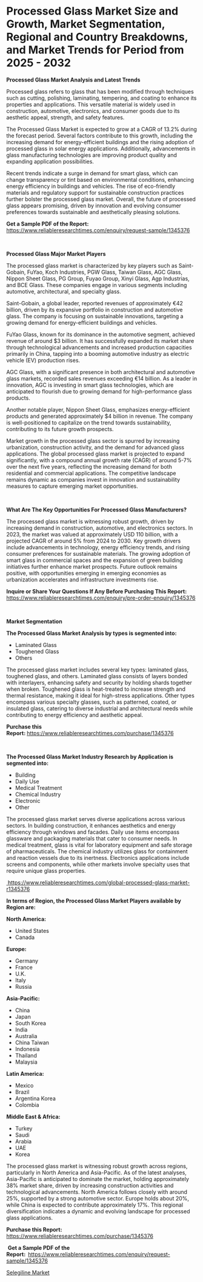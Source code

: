 <p><h1>Processed Glass Market Size and Growth, Market Segmentation, Regional and Country Breakdowns, and Market Trends for Period from 2025 -  2032</h1></p><p><strong>Processed Glass Market Analysis and Latest Trends</strong></p>
<p><p>Processed glass refers to glass that has been modified through techniques such as cutting, polishing, laminating, tempering, and coating to enhance its properties and applications. This versatile material is widely used in construction, automotive, electronics, and consumer goods due to its aesthetic appeal, strength, and safety features.</p><p>The Processed Glass Market is expected to grow at a CAGR of 13.2% during the forecast period. Several factors contribute to this growth, including the increasing demand for energy-efficient buildings and the rising adoption of processed glass in solar energy applications. Additionally, advancements in glass manufacturing technologies are improving product quality and expanding application possibilities. </p><p>Recent trends indicate a surge in demand for smart glass, which can change transparency or tint based on environmental conditions, enhancing energy efficiency in buildings and vehicles. The rise of eco-friendly materials and regulatory support for sustainable construction practices further bolster the processed glass market. Overall, the future of processed glass appears promising, driven by innovation and evolving consumer preferences towards sustainable and aesthetically pleasing solutions.</p></p>
<p><strong>Get a Sample PDF of the Report:&nbsp;</strong> <a href="https://www.reliableresearchtimes.com/enquiry/request-sample/1345376?utm_campaign=2275&utm_medium=2&utm_source=Github&utm_content=ia&utm_term=31032025&utm_id=processed-glass">https://www.reliableresearchtimes.com/enquiry/request-sample/1345376</a></p>
<p>&nbsp;</p>
<p><strong>Processed Glass Major Market Players</strong></p>
<p><p>The processed glass market is characterized by key players such as Saint-Gobain, FuYao, Koch Industries, PGW Glass, Taiwan Glass, AGC Glass, Nippon Sheet Glass, PG Group, Fuyao Group, Xinyi Glass, Agp Industrias, and BCE Glass. These companies engage in various segments including automotive, architectural, and specialty glass.</p><p>Saint-Gobain, a global leader, reported revenues of approximately €42 billion, driven by its expansive portfolio in construction and automotive glass. The company is focusing on sustainable innovations, targeting a growing demand for energy-efficient buildings and vehicles. </p><p>FuYao Glass, known for its dominance in the automotive segment, achieved revenue of around $3 billion. It has successfully expanded its market share through technological advancements and increased production capacities primarily in China, tapping into a booming automotive industry as electric vehicle (EV) production rises.</p><p>AGC Glass, with a significant presence in both architectural and automotive glass markets, recorded sales revenues exceeding €14 billion. As a leader in innovation, AGC is investing in smart glass technologies, which are anticipated to flourish due to growing demand for high-performance glass products.</p><p>Another notable player, Nippon Sheet Glass, emphasizes energy-efficient products and generated approximately $4 billion in revenue. The company is well-positioned to capitalize on the trend towards sustainability, contributing to its future growth prospects.</p><p>Market growth in the processed glass sector is spurred by increasing urbanization, construction activity, and the demand for advanced glass applications. The global processed glass market is projected to expand significantly, with a compound annual growth rate (CAGR) of around 5-7% over the next five years, reflecting the increasing demand for both residential and commercial applications. The competitive landscape remains dynamic as companies invest in innovation and sustainability measures to capture emerging market opportunities.</p></p>
<p>&nbsp;</p>
<p><strong>What Are The Key Opportunities For Processed Glass Manufacturers?</strong></p>
<p><p>The processed glass market is witnessing robust growth, driven by increasing demand in construction, automotive, and electronics sectors. In 2023, the market was valued at approximately USD 110 billion, with a projected CAGR of around 5% from 2024 to 2030. Key growth drivers include advancements in technology, energy efficiency trends, and rising consumer preferences for sustainable materials. The growing adoption of smart glass in commercial spaces and the expansion of green building initiatives further enhance market prospects. Future outlook remains positive, with opportunities emerging in emerging economies as urbanization accelerates and infrastructure investments rise.</p></p>
<p><strong>Inquire or Share Your Questions If Any Before Purchasing This Report:</strong> <a href="https://www.reliableresearchtimes.com/enquiry/pre-order-enquiry/1345376?utm_campaign=2275&utm_medium=2&utm_source=Github&utm_content=ia&utm_term=31032025&utm_id=processed-glass">https://www.reliableresearchtimes.com/enquiry/pre-order-enquiry/1345376</a></p>
<p>&nbsp;</p>
<p><strong>Market Segmentation</strong></p>
<p><strong>The Processed Glass Market Analysis by types is segmented into:</strong></p>
<p><ul><li>Laminated Glass</li><li>Toughened Glass</li><li>Others</li></ul></p>
<p><p>The processed glass market includes several key types: laminated glass, toughened glass, and others. Laminated glass consists of layers bonded with interlayers, enhancing safety and security by holding shards together when broken. Toughened glass is heat-treated to increase strength and thermal resistance, making it ideal for high-stress applications. Other types encompass various specialty glasses, such as patterned, coated, or insulated glass, catering to diverse industrial and architectural needs while contributing to energy efficiency and aesthetic appeal.</p></p>
<p><strong>Purchase this Report:&nbsp;</strong><a href="https://www.reliableresearchtimes.com/purchase/1345376?utm_campaign=2275&utm_medium=2&utm_source=Github&utm_content=ia&utm_term=31032025&utm_id=processed-glass">https://www.reliableresearchtimes.com/purchase/1345376</a></p>
<p>&nbsp;</p>
<p><strong>The Processed Glass Market Industry Research by Application is segmented into:</strong></p>
<p><ul><li>Building</li><li>Daily Use</li><li>Medical Treatment</li><li>Chemical Industry</li><li>Electronic</li><li>Other</li></ul></p>
<p><p>The processed glass market serves diverse applications across various sectors. In building construction, it enhances aesthetics and energy efficiency through windows and facades. Daily use items encompass glassware and packaging materials that cater to consumer needs. In medical treatment, glass is vital for laboratory equipment and safe storage of pharmaceuticals. The chemical industry utilizes glass for containment and reaction vessels due to its inertness. Electronics applications include screens and components, while other markets involve specialty uses that require unique glass properties.</p></p>
<p><a href="https://www.reliableresearchtimes.com/global-processed-glass-market-r1345376?utm_campaign=2275&utm_medium=2&utm_source=Github&utm_content=ia&utm_term=31032025&utm_id=processed-glass">&nbsp;https://www.reliableresearchtimes.com/global-processed-glass-market-r1345376</a></p>
<p><strong>In terms of Region, the Processed Glass Market Players available by Region are:</strong></p>
<p>
    <p> <strong> North America: </strong>
        <ul>
            <li>United States</li>
            <li>Canada</li>
        </ul>
        </p> 
    <p> <strong> Europe: </strong>
        <ul>
            <li>Germany</li>
            <li>France</li>
            <li>U.K.</li>
            <li>Italy</li>
            <li>Russia</li>
        </ul>
        </p> 
    <p> <strong> Asia-Pacific: </strong>
        <ul>
            <li>China</li>
            <li>Japan</li>
            <li>South Korea</li>
            <li>India</li>
            <li>Australia</li>
            <li>China Taiwan</li>
            <li>Indonesia</li>
            <li>Thailand</li>
            <li>Malaysia</li>
        </ul>
        </p> 
    <p> <strong> Latin America: </strong>
        <ul>
            <li>Mexico</li>
            <li>Brazil</li>
            <li>Argentina Korea</li>
            <li>Colombia</li>
        </ul>
        </p> 
    <p> <strong> Middle East & Africa: </strong>
        <ul>
            <li>Turkey</li>
            <li>Saudi</li>
            <li>Arabia</li>
            <li>UAE</li>
            <li>Korea</li>
        </ul>
    </p>
    </p>
<p><p>The processed glass market is witnessing robust growth across regions, particularly in North America and Asia-Pacific. As of the latest analyses, Asia-Pacific is anticipated to dominate the market, holding approximately 38% market share, driven by increasing construction activities and technological advancements. North America follows closely with around 25%, supported by a strong automotive sector. Europe holds about 20%, while China is expected to contribute approximately 17%. This regional diversification indicates a dynamic and evolving landscape for processed glass applications.</p></p>
<p><strong>Purchase this Report: </strong><a href="https://www.reliableresearchtimes.com/purchase/1345376?utm_campaign=2275&utm_medium=2&utm_source=Github&utm_content=ia&utm_term=31032025&utm_id=processed-glass">https://www.reliableresearchtimes.com/purchase/1345376</a></p>
<p>&nbsp;<strong>Get a Sample PDF of the Report:&nbsp;&nbsp;</strong><a href="https://www.reliableresearchtimes.com/enquiry/request-sample/1345376?utm_campaign=2275&utm_medium=2&utm_source=Github&utm_content=ia&utm_term=31032025&utm_id=processed-glass">https://www.reliableresearchtimes.com/enquiry/request-sample/1345376</a></p>
<p><strong></strong></p>
<p><p><a href="https://github.com/DianaWilson796/Market-Research-Report-List-2/blob/main/selegiline-market.md?utm_campaign=2275&utm_medium=2&utm_source=Github&utm_content=ia&utm_term=31032025&utm_id=processed-glass">Selegiline Market</a></p></p>